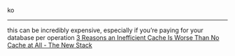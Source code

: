 ko

---

this can be incredibly expensive, especially if you’re paying for your database per operation
[3 Reasons an Inefficient Cache Is Worse Than No Cache at All - The New Stack](https://thenewstack.io/3-reasons-an-inefficient-cache-is-worse-than-no-cache-at-all/)

